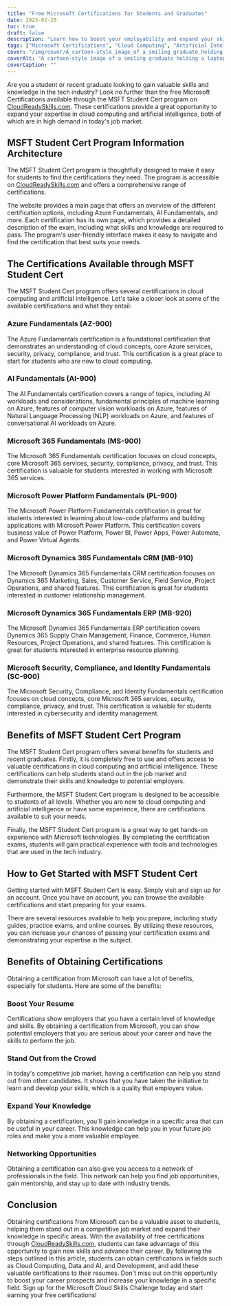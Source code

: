 ```yaml
---
title: "Free Microsoft Certifications for Students and Graduates"
date: 2023-02-20
toc: true
draft: false
description: "Learn how to boost your employability and expand your skills in cloud computing and artificial intelligence with free Microsoft Certifications available through the MSFT Student Cert program on CloudReadySkills.com."
tags: ["Microsoft Certifications", "Cloud Computing", "Artificial Intelligence", "MSFT Student Cert", "Azure Fundamentals", "AI Fundamentals", "Microsoft 365 Fundamentals", "Power Platform Fundamentals", "Dynamics 365 Fundamentals CRM", "Dynamics 365 Fundamentals ERP", "Security Compliance and Identity", "CloudReadySkills", "Online Education", "Career Development", "IT Certification", "Free Education", "Online Learning", "Technical Skills", "Career Advancement"]
cover: "/img/cover/A_cartoon-style_image_of_a_smiling_graduate_holding_a_laptop.png"
coverAlt: "A cartoon-style image of a smiling graduate holding a laptop and a certificate while standing in front of a computer server with clouds in the background, representing the connection between cloud computing and career advancement."
coverCaption: ""
---
```


Are you a student or recent graduate looking to gain valuable skills and knowledge in the tech industry? Look no further than the free Microsoft Certifications available through the MSFT Student Cert program on [CloudReadySkills.com](https://msftstudentcert.cloudreadyskills.com/). These certifications provide a great opportunity to expand your expertise in cloud computing and artificial intelligence, both of which are in high demand in today's job market. 

## MSFT Student Cert Program Information Architecture

The MSFT Student Cert program is thoughtfully designed to make it easy for students to find the certifications they need. The program is accessible on [CloudReadySkills.com](https://msftstudentcert.cloudreadyskills.com/) and offers a comprehensive range of certifications. 

The website provides a main page that offers an overview of the different certification options, including Azure Fundamentals, AI Fundamentals, and more. Each certification has its own page, which provides a detailed description of the exam, including what skills and knowledge are required to pass. The program's user-friendly interface makes it easy to navigate and find the certification that best suits your needs.

## The Certifications Available through MSFT Student Cert

The MSFT Student Cert program offers several certifications in cloud computing and artificial intelligence. Let's take a closer look at some of the available certifications and what they entail:

### Azure Fundamentals (AZ-900)

The Azure Fundamentals certification is a foundational certification that demonstrates an understanding of cloud concepts, core Azure services, security, privacy, compliance, and trust. This certification is a great place to start for students who are new to cloud computing.

### AI Fundamentals (AI-900)

The AI Fundamentals certification covers a range of topics, including AI workloads and considerations, fundamental principles of machine learning on Azure, features of computer vision workloads on Azure, features of Natural Language Processing (NLP) workloads on Azure, and features of conversational AI workloads on Azure. 

### Microsoft 365 Fundamentals (MS-900)

The Microsoft 365 Fundamentals certification focuses on cloud concepts, core Microsoft 365 services, security, compliance, privacy, and trust. This certification is valuable for students interested in working with Microsoft 365 services.

### Microsoft Power Platform Fundamentals (PL-900)

The Microsoft Power Platform Fundamentals certification is great for students interested in learning about low-code platforms and building applications with Microsoft Power Platform. This certification covers business value of Power Platform, Power BI, Power Apps, Power Automate, and Power Virtual Agents.

### Microsoft Dynamics 365 Fundamentals CRM (MB-910)

The Microsoft Dynamics 365 Fundamentals CRM certification focuses on Dynamics 365 Marketing, Sales, Customer Service, Field Service, Project Operations, and shared features. This certification is great for students interested in customer relationship management.

### Microsoft Dynamics 365 Fundamentals ERP (MB-920)

The Microsoft Dynamics 365 Fundamentals ERP certification covers Dynamics 365 Supply Chain Management, Finance, Commerce, Human Resources, Project Operations, and shared features. This certification is great for students interested in enterprise resource planning.

### Microsoft Security, Compliance, and Identity Fundamentals (SC-900)

The Microsoft Security, Compliance, and Identity Fundamentals certification focuses on cloud concepts, core Microsoft 365 services, security, compliance, privacy, and trust. This certification is valuable for students interested in cybersecurity and identity management.

## Benefits of MSFT Student Cert Program

The MSFT Student Cert program offers several benefits for students and recent graduates. Firstly, it is completely free to use and offers access to valuable certifications in cloud computing and artificial intelligence. These certifications can help students stand out in the job market and demonstrate their skills and knowledge to potential employers.

Furthermore, the MSFT Student Cert program is designed to be accessible to students of all levels. Whether you are new to cloud computing and artificial intelligence or have some experience, there are certifications available to suit your needs.

Finally, the MSFT Student Cert program is a great way to get hands-on experience with Microsoft technologies. By completing the certification exams, students will gain practical experience with tools and technologies that are used in the tech industry.

## How to Get Started with MSFT Student Cert

Getting started with MSFT Student Cert is easy. Simply visit  and sign up for an account. Once you have an account, you can browse the available certifications and start preparing for your exams. 

There are several resources available to help you prepare, including study guides, practice exams, and online courses. By utilizing these resources, you can increase your chances of passing your certification exams and demonstrating your expertise in the subject.

## Benefits of Obtaining Certifications

Obtaining a certification from Microsoft can have a lot of benefits, especially for students. Here are some of the benefits:

### Boost Your Resume
Certifications show employers that you have a certain level of knowledge and skills. By obtaining a certification from Microsoft, you can show potential employers that you are serious about your career and have the skills to perform the job.

### Stand Out from the Crowd
In today's competitive job market, having a certification can help you stand out from other candidates. It shows that you have taken the initiative to learn and develop your skills, which is a quality that employers value.

### Expand Your Knowledge
By obtaining a certification, you'll gain knowledge in a specific area that can be useful in your career. This knowledge can help you in your future job roles and make you a more valuable employee.

### Networking Opportunities
Obtaining a certification can also give you access to a network of professionals in the field. This network can help you find job opportunities, gain mentorship, and stay up to date with industry trends.

## Conclusion

Obtaining certifications from Microsoft can be a valuable asset to students, helping them stand out in a competitive job market and expand their knowledge in specific areas. With the availability of free certifications through [CloudReadySkills.com](https://msftstudentcert.cloudreadyskills.com/), students can take advantage of this opportunity to gain new skills and advance their career. By following the steps outlined in this article, students can obtain certifications in fields such as Cloud Computing, Data and AI, and Development, and add these valuable certifications to their resumes. Don't miss out on this opportunity to boost your career prospects and increase your knowledge in a specific field. Sign up for the Microsoft Cloud Skills Challenge today and start earning your free certifications! 

